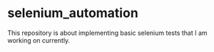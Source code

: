 # selenium_automation

This repository is about implementing basic selenium tests that I am working on currently.
